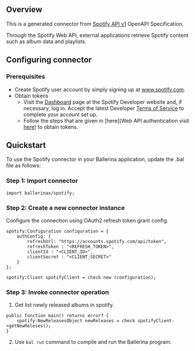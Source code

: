 ## Overview

This is a generated connector from [Spotify API v1](https://developer.spotify.com/documentation/web-api/) OpenAPI Specification. 

Through the Spotify Web API, external applications retrieve Spotify content such as album data and playlists.

## Configuring connector

### Prerequisites

* Create Spotify user account by simply signing up at www.spotify.com.
* Obtain tokens
    - Visit the [Dashboard](https://developer.spotify.com/dashboard/login) page at the Spotify Developer website and, if necessary, log in. Accept the latest Developer [Terms of Service](https://developer.spotify.com/terms/) to complete your account set up.
    - Follow the steps that are given in [here](Web API authentication visit [here](https://developer.spotify.com/documentation/general/guides/authorization-guide/)) to obtain tokens. 
 
## Quickstart

To use the Spotify connector in your Ballerina application, update the .bal file as follows:

### Step 1: Import connector

```ballerina
import ballerinax/spotify;
```

### Step 2: Create a new connector instance

Configure the connection using OAuth2 refresh token grant config.

```ballerina
spotify:Configuration configuration = {
    authConfig: {
        refreshUrl: "https://accounts.spotify.com/api/token",
        refreshToken : "<REFRESH_TOKEN>",
        clientId : "<CLIENT_ID>",
        clientSecret : "<CLIENT_SECRET>"
    }
};

spotify:Client spotifyClient = check new (configuration);
```

### Step 3: Invoke  connector operation

1. Get list newly released albums in spotify. 

```ballerina
public function main() returns error? {
    spotify:NewReleasesObject newReleases = check spotifyClient->getNewReleses();
}
```
2. Use `bal run` command to compile and run the Ballerina program. 
